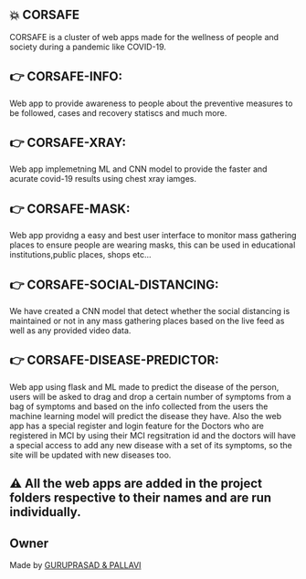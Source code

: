 ## :boom: CORSAFE

CORSAFE is a cluster of web apps made for the wellness of people and society during a pandemic like COVID-19. 
 ## :point_right: CORSAFE-INFO:
 Web app to provide awareness to people about the preventive measures to be followed, cases and recovery statiscs and much more.
 
 ## :point_right: CORSAFE-XRAY:
 Web app implemetning ML and CNN model to provide the faster and acurate covid-19 results using chest xray iamges.
 
 ## :point_right: CORSAFE-MASK:
Web app providng a easy and best user interface to monitor mass gathering places to ensure people are wearing masks, this can be used in educational institutions,public places, shops etc...
 
 ## :point_right: CORSAFE-SOCIAL-DISTANCING:
 We have created a CNN model that detect whether the social distancing is maintained or not in any mass gathering places based on the live feed as well as any provided video data.
 
 ## :point_right: CORSAFE-DISEASE-PREDICTOR:
 Web app using flask and ML made to predict the disease of the person, users will be asked to drag and drop a certain number of symptoms from a bag of symptoms and based on the info collected from the users the machine learning model will predict the disease they have. Also the web app has a special register and login feature for the Doctors who are registered in MCI by using their MCI regsitration id and the doctors will have a special access to add any new disease with a set of its symptoms, so the site will be updated with new diseases too.
 
 

 ## :warning: All the web apps are added in the project folders respective to their names and are run individually.
 
 
## Owner
Made by [GURUPRASAD & PALLAVI](https://github.com/Gurupra5ad/Corsafe-Better_health_hackathon)

